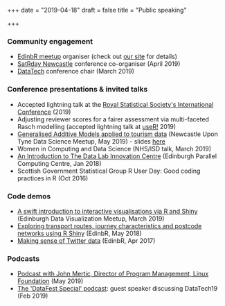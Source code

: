 +++
date = "2019-04-18"
draft = false
title = "Public speaking"

+++


### Community engagement 

* [EdinbR meetup](https://www.meetup.com/EdinbR/) organiser (check out [our site](http://edinbr.org/) for details)
* [SatRday Newcastle](https://newcastle2019.satrdays.org/) conference co-organiser (April 2019)
* [DataTech](https://www.datafest.global/data-tech) conference chair (March 2019)



### Conference presentations & invited talks

* Accepted lightning talk at the [Royal Statistical Society's International Conference](https://www.rss.org.uk/RSS/Events/RSS_Conference/2019_Conference/RSS/Events/Conference/2019_conference.aspx) (2019)
* Adjusting reviewer scores for a fairer assessment via multi-faceted Rasch modelling (accepted lightning talk at [useR!](http://user2019.r-project.org/) 2019)
* [Generalised Additive Models applied to tourism data](https://www.meetup.com/Newcastle-Upon-Tyne-Data-Science-Meetup/events/257156380/) (Newcastle Upon Tyne Data Science Meetup, May 2019) - slides [here](http://datapowered.io/post/2019-05-24-post-generalised-additive-mixed-models-gamms-tourism/)
* Women in Computing and Data Science (NHS/ISD talk, March 2019)
* [An Introduction to The Data Lab Innovation Centre](https://www.epcc.ed.ac.uk/news/seminars) (Edinburgh Parallel Computing Centre, Jan 2018)
* Scottish Government Statistical Group R User Day: Good coding practices in R (Oct 2016)



### Code demos

* [A swift introduction to interactive visualisations via R and Shiny](https://www.meetup.com/meetup-group-vBHbCmgh/events/259694171/) (Edinburgh Data Visualization Meetup, March 2019)
* [Exploring transport routes, journey characteristics and postcode networks using R Shiny](http://edinbr.org/edinbr/2018/05/08/may-meeting.html) (EdinbR, May 2018)
* [Making sense of Twitter data](http://edinbr.org/edinbr/2017/04/12/april-meeting.html) (EdinbR, Apr 2017)



### Podcasts

* [Podcast with John Mertic, Director of Program Management, Linux Foundation](https://open.spotify.com/show/4LXRYpbjennNM54Pwplmw1) (May 2019)
* [The 'DataFest Special' podcast](https://thedatalab.podbean.com/e/the-datafest-special/): guest speaker discussing DataTech19 (Feb 2019)
